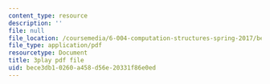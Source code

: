 ```yaml
---
content_type: resource
description: ''
file: null
file_location: /coursemedia/6-004-computation-structures-spring-2017/bece3db10260a458d56e20331f86e0ed_6OKvJRyeKUQ.pdf
file_type: application/pdf
resourcetype: Document
title: 3play pdf file
uid: bece3db1-0260-a458-d56e-20331f86e0ed
---
```

